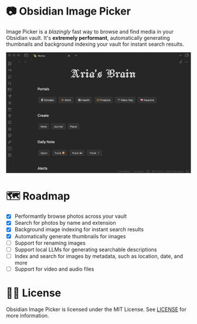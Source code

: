 # 📷 Obsidian Image Picker

Image Picker is a _blazingly_ fast way to browse and find media in your Obsidian vault. It's **extremely performant**, automatically generating thumbnails and background indexing your vault for instant search results.

![Image Picker Preview](./preview.gif)

# 🗺️ Roadmap

- [x] Performantly browse photos across your vault
- [x] Search for photos by name and extension
- [x] Background image indexing for instant search results
- [x] Automatically generate thumbnails for images
- [ ] Support for renaming images
- [ ] Support local LLMs for generating searchable descriptions
- [ ] Index and search for images by metadata, such as location, date, and more
- [ ] Support for video and audio files

# 👩‍⚖️ License

Obsidian Image Picker is licensed under the MIT License. See [LICENSE](LICENSE.md) for more information.
